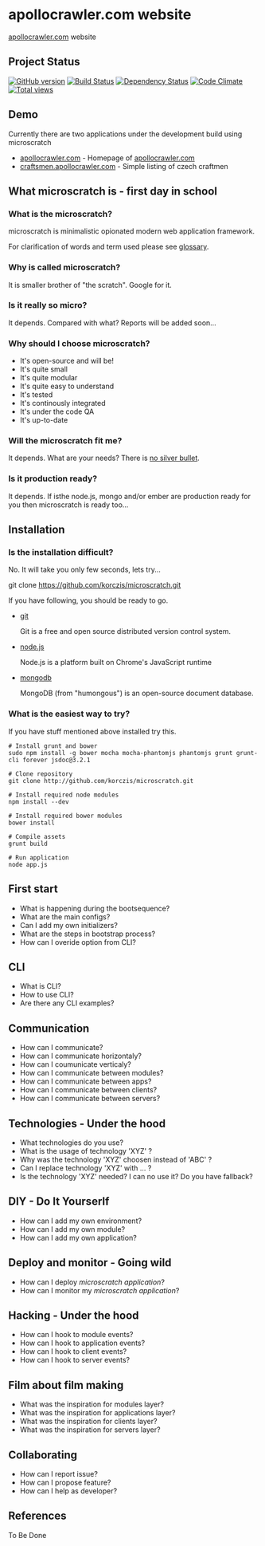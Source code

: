 # apollocrawler.com website

[apollocrawler.com](apollocrawler.com) website

## Project Status

[![GitHub version](https://badge.fury.io/gh/korczis%2Fmicroscratch.png)](http://badge.fury.io/gh/korczis%2Fmicroscratch)
[![Build Status](https://travis-ci.org/korczis/microscratch.png?branch=master)](https://travis-ci.org/korczis/microscratch)
[![Dependency Status](https://gemnasium.com/korczis/microscratch.png)](https://gemnasium.com/korczis/microscratch)
[![Code Climate](https://codeclimate.com/repos/52e679aee30ba05f9a01374c/badges/518ba5511bb96351aa4e/gpa.png)](https://codeclimate.com/repos/52e679aee30ba05f9a01374c/feed)
[![Total views](https://sourcegraph.com/api/repos/github.com/korczis/microscratch/counters/views.png)](https://sourcegraph.com/github.com/korczis/microscratch)

## Demo

  Currently there are two applications under the development build using microscratch
  
  - [apollocrawler.com](http://apollocrawler.com) - Homepage of [apollocrawler.com](http://apollocrawler.com)
  - [craftsmen.apollocrawler.com](http://craftsmen.apollocrawler.com) - Simple listing of czech craftmen

## What microscratch is - first day in school

### What is the microscratch?

  microscratch is minimalistic opionated modern web application framework.
  
  For clarification of words and term used please see [glossary](https://github.com/korczis/microscratch/blob/master/GLOSSARY.md).
   
### Why is called microscratch?

  It is smaller brother of "the scratch". Google for it.

### Is it really so micro?
   
  It depends. Compared with what? Reports will be added soon...

### Why should I choose microscratch?

  - It's open-source and will be!
  - It's quite small
  - It's quite modular
  - It's quite easy to understand
  - It's tested
  - It's continously integrated
  - It's under the code QA
  - It's up-to-date
  
### Will the microscratch fit me?

  It depends. What are your needs? There is [no silver bullet](http://en.wikipedia.org/wiki/No_Silver_Bullet). 

### Is it production ready?

  It depends. If isthe node.js, mongo and/or ember are production ready for you then microscratch is ready too...
  
## Installation

### Is the installation difficult?

  No. It will take you only few seconds, lets try...
  
git clone https://github.com/korczis/microscratch.git

  If you have following, you should be ready to go.
  
  - [git](http://git-scm.com/)
    
    Git is a free and open source distributed version control system.

  - [node.js](http://nodejs.org/)

    Node.js is a platform built on Chrome's JavaScript runtime
    
  - [mongodb](http://www.mongodb.org/)
  
    MongoDB (from "humongous") is an open-source document database.
  
### What is the easiest way to try?

  If you have stuff mentioned above installed try this.
  
  ```
  # Install grunt and bower
  sudo npm install -g bower mocha mocha-phantomjs phantomjs grunt grunt-cli forever jsdoc@3.2.1
  
  # Clone repository
  git clone http://github.com/korczis/microscratch.git

  # Install required node modules
  npm install --dev
  
  # Install required bower modules
  bower install
  
  # Compile assets
  grunt build
  
  # Run application
  node app.js
  ```

## First start

  - What is happening during the bootsequence?
  - What are the main configs?
  - Can I add my own initializers?
  - What are the steps in bootstrap process?
  - How can I overide option from CLI?

## CLI

  - What is CLI?
  - How to use CLI?
  - Are there any CLI examples?

## Communication

- How can I communicate?
- How can I communicate horizontaly?
- How can I coumunicate verticaly?
- How can I communicate between modules?
- How can I communicate between apps?
- How can I communicate between clients?
- How can I communicate between servers?

## Technologies - Under the hood

- What technologies do you use?
- What is the usage of technology 'XYZ' ?
- Why was the technology 'XYZ' choosen instead of 'ABC' ?
- Can I replace technology 'XYZ' with ... ?
- Is the technology 'XYZ' needed? I can no use it? Do you have fallback?

## DIY - Do It Yourserlf 

- How can I add my own environment?
- How can I add my own module?
- How can I add my own application?

## Deploy and monitor - Going wild 
- How can I deploy *microscratch application*?
- How can I monitor my *microscratch application*?
 
## Hacking - Under the hood

- How can I hook to module events?
- How can I hook to application events?
- How can I hook to client events?
- How can I hook to server events?

## Film about film making

- What was the inspiration for modules layer?
- What was the inspiration for applications layer?
- What was the inspiration for clients layer?
- What was the inspiration for servers layer?

## Collaborating 

- How can I report issue?
- How can I propose feature?
- How can I help as developer?

## References
  
  To Be Done
